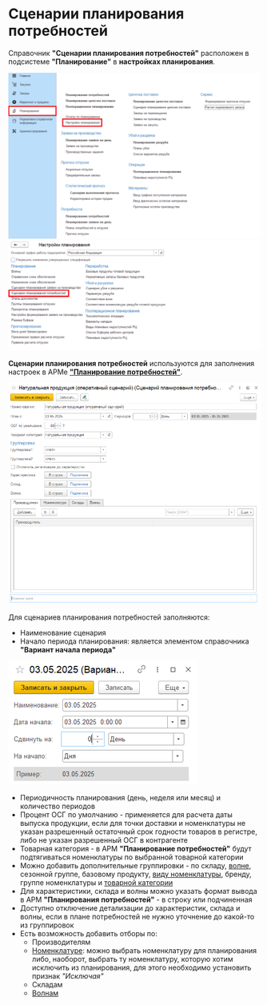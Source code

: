 # Сценарии планирования потребностей

Справочник **"Сценарии планирования потребностей"** расположен в подсистеме **"Планирование"** в **настройках планирования**.

[![1][1]][1]
[![2][2]][2]

**Сценарии планирования потребностей** используются для заполнения настроек в АРМе [**"Планирование потребностей"**](NeedsPlanning.md). 

[![3][3]][3]

Для сценариев планирования потребностей заполняются:

- Наименование сценария
- Начало периода планирования: является элементом справочника **"Вариант начала периода"**

[![4][4]][4]

- Периодичность планирования (день, неделя или месяц) и количество периодов
- Процент ОСГ по умолчанию - применяется для расчета даты выпуска продукции, если для точки доставки и номенклатуры не указан разрешенный остаточный срок годности товаров в регистре, либо не указан разрешенный ОСГ в контрагенте
- Товарная категория - в АРМ **"Планирование потребностей"** будут подтягиваться номенклатуры по выбранной товарной категории
- Можно добавить дополнительные группировки - по складу, [волне](/docs/Cutting/Waves.md), сезонной группе, базовому продукту, [виду номенклатуры](/docs/CommonInformation/KindOfNomenclature.md), бренду, группе номенклатуры и [товарной категории](/docs/CommonInformation/РroductCategory.md)
- Для характеристики, склада и волны можно указать формат вывода в АРМ **"Планирования потребностей"** - в строку или подчиненная
- Доступно отключение детализации до характеристик, склада и волны, если в плане потребностей не нужно уточнение до какой-то из группировок
- Есть возможность добавить отборы по:
    - Производителям
    - [Номенклатуре](/docs/CommonInformation/Nomenclature.md): можно выбрать номенклатуру для планирования либо, наоборот, выбрать ту номенклатуру, которую хотим исключить из планирования, для этого необходимо установить признак *"Исключая"*
    - Складам
    - [Волнам](/docs/Cutting/Waves.md)



[1]: NeedsPlanningScenarios.assets/1.png
[2]: NeedsPlanningScenarios.assets/2.png
[3]: NeedsPlanningScenarios.assets/3.png
[4]: NeedsPlanningScenarios.assets/4.png